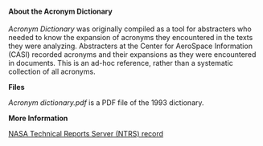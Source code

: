 #### About the Acronym Dictionary

*Acronym Dictionary* was originally compiled as a tool for abstracters who needed to know the expansion of acronyms they encountered in the texts they were analyzing. Abstracters at the Center for AeroSpace Information (CASI) recorded acronyms and their expansions as they were encountered in documents. This is an ad-hoc reference, rather than a systematic collection of all acronyms.

**Files**

*Acronym dictionary.pdf* is a PDF file of the 1993 dictionary.

**More Information**

[NASA Technical Reports Server (NTRS) record](https://ntrs.nasa.gov/search.jsp?R=19930017711)
